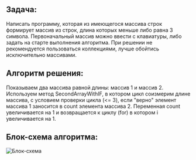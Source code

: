 ## Задача: 
Написать программу, которая из имеющегося массива строк формирует массив из строк, длина которых меньше либо равна 3 символа. Первоначальный массив можно ввести с клавиатуры, либо задать на старте выполнения алгоритма. При решении не рекомендуется пользоваться коллекциями, лучше обойтись исключительно массивами.

## Алгоритм решения:

Показываем два массива равной длины: массив 1 и массив 2. Используем метод SecondArrayWithIF, в котором цикл соизмерим длине массива, с условием проверки цикла (<= 3), если "верно" элемент массива 1 заносится в count элемента массива 2. Переменная сount увеличивается на 1 и возвращается к циклу (for) в котором i увеличивается на 1.


##  Блок-схема алгоритма:

![Блок-схема](блоксхема.jpg)